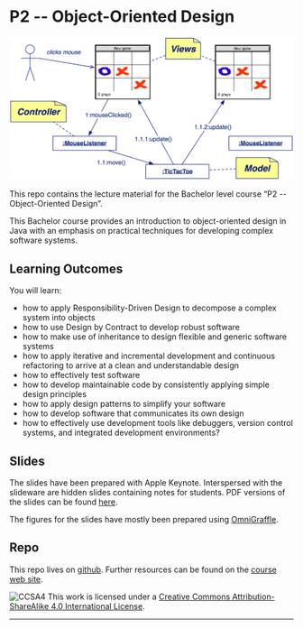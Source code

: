 # P2 -- Object-Oriented Design

![MVC](figures/mvc.png)

This repo contains the lecture material for the Bachelor level course “P2 -- Object-Oriented Design”.

This Bachelor course provides an introduction to object-oriented design in Java with an emphasis on practical techniques for developing complex software systems.


## Learning Outcomes

You will learn:

- how to apply Responsibility-Driven Design to decompose a complex system into objects
- how to use Design by Contract to develop robust software
- how to make use of inheritance to design flexible and generic software systems
- how to apply iterative and incremental development and continuous refactoring to arrive at a clean and understandable design
- how to effectively test software
- how to develop maintainable code by consistently applying simple design principles
- how to apply design patterns to simplify your software
- how to develop software that communicates its own design
- how to effectively use development tools like debuggers, version control systems, and integrated development environments?

## Slides

The slides have been prepared with Apple Keynote. Interspersed with the slideware are hidden slides containing notes for students. PDF versions of the slides can be found [here](http://scg.unibe.ch/download/lectures/p2/).

The figures for the slides have mostly been prepared using [OmniGraffle](https://www.omnigroup.com/omnigraffle/).

## Repo

This repo lives on [github](https://github.com/onierstrasz/course-p2-oo-design).
Further resources can be found on the [course web site](http://scg.unibe.ch/teaching/p2).

![CCSA4](https://licensebuttons.net/l/by-sa/3.0/88x31.png)
This work is licensed under a [Creative Commons Attribution-ShareAlike 4.0 International License](http://creativecommons.org/licenses/by-sa/4.0/).

---

